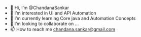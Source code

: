 - 👋 Hi, I’m @ChandanaSankar
- 👀 I’m interested in UI and API Automation 
- 🌱 I’m currently learning Core java and Automation Concepts 
- 💞️ I’m looking to collaborate on ...
- 📫 How to reach me chandana.sankar@gmail.com 

<!---
ChandanaSankar/ChandanaSankar is a ✨ special ✨ repository because its `README.md` (this file) appears on your GitHub profile.
You can click the Preview link to take a look at your changes.
--->
